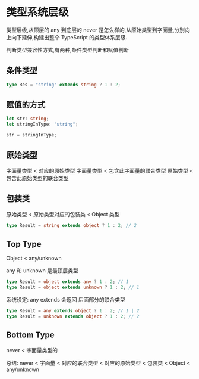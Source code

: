 # 类型系统层级

类型层级,从顶层的 any 到底层的 never 是怎么样的,从原始类型到字面量,分别向上向下延伸,构建出整个 TypeScript 的类型体系层级.

判断类型兼容性方式,有两种,条件类型判断和赋值判断

## 条件类型

```ts
type Res = "string" extends string ? 1 : 2;
```

## 赋值的方式

```ts
let str: string;
let stringInType: "string";

str = stringInType;
```

## 原始类型

字面量类型 < 对应的原始类型
字面量类型 < 包含此字面量的联合类型
原始类型 < 包含此原始类型的联合类型

## 包装类

原始类型 < 原始类型对应的包装类 < Object 类型

```ts
type Result = string extends object ? 1 : 2; // 2
```

## Top Type

Object < any/unknown

any 和 unknown 是最顶层类型

```ts
type Result = object extends any ? 1 : 2; // 1
type Result = object extends unknown ? 1 : 2; // 1
```

系统设定: any extends 会返回 后面部分的联合类型

```ts
type Result = any extends object ? 1 : 2; // 1 | 2
type Result = unknown extends object ? 1 : 2; // 2
```

## Bottom Type

never < 字面量类型的

总结: never < 字面量 < 对应的联合类型 < 对应的原始类型 < 包装类 < Object < any/unknown
